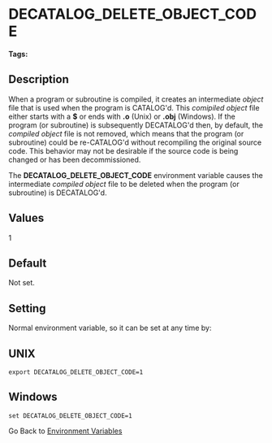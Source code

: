 # DECATALOG_DELETE_OBJECT_CODE

<PageHeader />

**Tags:**
<badge text='environment variables' vertical='middle' />

## Description

When a program or subroutine is compiled, it creates an intermediate *object* file that is used when the program is CATALOG'd. This *comipiled object* file either starts with a **$** or ends with **.o** (Unix) or **.obj** (Windows). If the program (or subroutine) is subsequently DECATALOG'd then, by default, the *compiled object* file is not removed, which means that the program (or subroutine) could be re-CATALOG'd without recompiling the original source code. This behavior may not be desirable if the source code is being changed or has been decommissioned.

The **DECATALOG_DELETE_OBJECT_CODE** environment variable causes the intermediate *compiled object* file to be deleted when the program (or subroutine) is DECATALOG'd.

## Values

1

## Default

Not set.

## Setting

Normal environment variable, so it can be set at any time by:

## UNIX

```
export DECATALOG_DELETE_OBJECT_CODE=1
```

## Windows

```
set DECATALOG_DELETE_OBJECT_CODE=1
```

Go Back to [Environment Variables](./../README.md)

<PageFooter />
